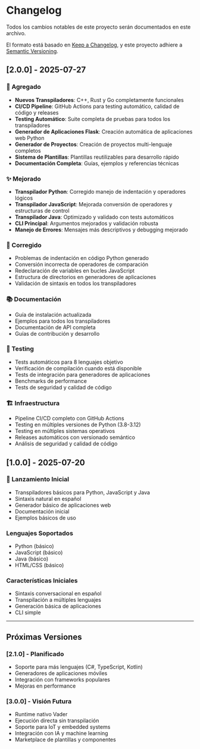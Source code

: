 # Changelog

Todos los cambios notables de este proyecto serán documentados en este archivo.

El formato está basado en [Keep a Changelog](https://keepachangelog.com/en/1.0.0/),
y este proyecto adhiere a [Semantic Versioning](https://semver.org/spec/v2.0.0.html).

## [2.0.0] - 2025-07-27

### 🚀 Agregado
- **Nuevos Transpiladores**: C++, Rust y Go completamente funcionales
- **CI/CD Pipeline**: GitHub Actions para testing automático, calidad de código y releases
- **Testing Automático**: Suite completa de pruebas para todos los transpiladores
- **Generador de Aplicaciones Flask**: Creación automática de aplicaciones web Python
- **Generador de Proyectos**: Creación de proyectos multi-lenguaje completos
- **Sistema de Plantillas**: Plantillas reutilizables para desarrollo rápido
- **Documentación Completa**: Guías, ejemplos y referencias técnicas

### ✨ Mejorado
- **Transpilador Python**: Corregido manejo de indentación y operadores lógicos
- **Transpilador JavaScript**: Mejorada conversión de operadores y estructuras de control
- **Transpilador Java**: Optimizado y validado con tests automáticos
- **CLI Principal**: Argumentos mejorados y validación robusta
- **Manejo de Errores**: Mensajes más descriptivos y debugging mejorado

### 🔧 Corregido
- Problemas de indentación en código Python generado
- Conversión incorrecta de operadores de comparación
- Redeclaración de variables en bucles JavaScript
- Estructura de directorios en generadores de aplicaciones
- Validación de sintaxis en todos los transpiladores

### 📚 Documentación
- Guía de instalación actualizada
- Ejemplos para todos los transpiladores
- Documentación de API completa
- Guías de contribución y desarrollo

### 🧪 Testing
- Tests automáticos para 8 lenguajes objetivo
- Verificación de compilación cuando está disponible
- Tests de integración para generadores de aplicaciones
- Benchmarks de performance
- Tests de seguridad y calidad de código

### 🏗️ Infraestructura
- Pipeline CI/CD completo con GitHub Actions
- Testing en múltiples versiones de Python (3.8-3.12)
- Testing en múltiples sistemas operativos
- Releases automáticos con versionado semántico
- Análisis de seguridad y calidad de código

## [1.0.0] - 2025-07-20

### 🚀 Lanzamiento Inicial
- Transpiladores básicos para Python, JavaScript y Java
- Sintaxis natural en español
- Generador básico de aplicaciones web
- Documentación inicial
- Ejemplos básicos de uso

### Lenguajes Soportados
- Python (básico)
- JavaScript (básico)
- Java (básico)
- HTML/CSS (básico)

### Características Iniciales
- Sintaxis conversacional en español
- Transpilación a múltiples lenguajes
- Generación básica de aplicaciones
- CLI simple

---

## Próximas Versiones

### [2.1.0] - Planificado
- Soporte para más lenguajes (C#, TypeScript, Kotlin)
- Generadores de aplicaciones móviles
- Integración con frameworks populares
- Mejoras en performance

### [3.0.0] - Visión Futura
- Runtime nativo Vader
- Ejecución directa sin transpilación
- Soporte para IoT y embedded systems
- Integración con IA y machine learning
- Marketplace de plantillas y componentes
